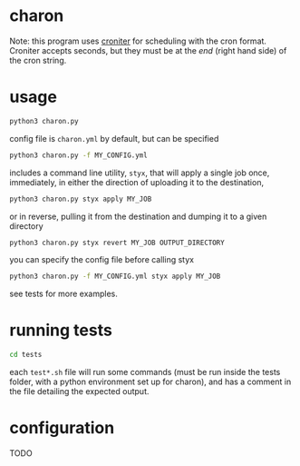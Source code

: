 # charon


Note: this program uses [croniter](https://github.com/kiorky/croniter) for scheduling with the cron format. Croniter accepts seconds, but they must be at the _end_ (right hand side) of the cron string.

# usage

```bash
python3 charon.py
```

config file is `charon.yml` by default, but can be specified

```bash
python3 charon.py -f MY_CONFIG.yml
```


includes a command line utility, `styx`, that will apply a single job once, immediately, in either the direction of uploading it to the destination,

```bash
python3 charon.py styx apply MY_JOB
```

or in reverse, pulling it from the destination and dumping it to a given directory

```bash
python3 charon.py styx revert MY_JOB OUTPUT_DIRECTORY
```

you can specify the config file before calling styx

```bash
python3 charon.py -f MY_CONFIG.yml styx apply MY_JOB
```

see tests for more examples.

# running tests

```bash
cd tests
```

each `test*.sh` file will run some commands (must be run inside the tests folder, with a python environment set up for charon), and has a comment in the file detailing the expected output. 

# configuration

TODO
